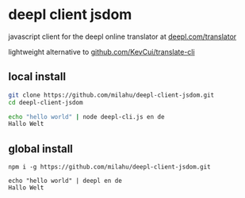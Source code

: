 # deepl client jsdom

javascript client for the deepl online translator at [deepl.com/translator](https://www.deepl.com/translator)

lightweight alternative to
[github.com/KevCui/translate-cli](https://github.com/KevCui/translate-cli)

## local install

```bash
git clone https://github.com/milahu/deepl-client-jsdom.git
cd deepl-client-jsdom

echo "hello world" | node deepl-cli.js en de
Hallo Welt
```

## global install

```
npm i -g https://github.com/milahu/deepl-client-jsdom.git

echo "hello world" | deepl en de
Hallo Welt
```
